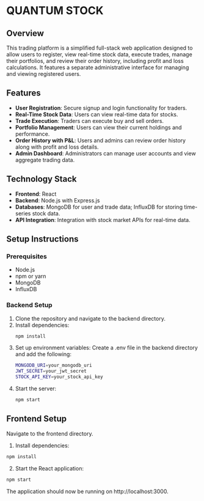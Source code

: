 # QUANTUM STOCK

## Overview

This trading platform is a simplified full-stack web application designed to allow users to register, view real-time stock data, execute trades, manage their portfolios, and review their order history, including profit and loss calculations. It features a separate administrative interface for managing and viewing registered users.

## Features

- **User Registration**: Secure signup and login functionality for traders.
- **Real-Time Stock Data**: Users can view real-time data for stocks.
- **Trade Execution**: Traders can execute buy and sell orders.
- **Portfolio Management**: Users can view their current holdings and performance.
- **Order History with P&L**: Users and admins can review order history along with profit and loss details.
- **Admin Dashboard**: Administrators can manage user accounts and view aggregate trading data.

## Technology Stack

- **Frontend**: React
- **Backend**: Node.js with Express.js
- **Databases**: MongoDB for user and trade data; InfluxDB for storing time-series stock data.
- **API Integration**: Integration with stock market APIs for real-time data.

## Setup Instructions

### Prerequisites

- Node.js
- npm or yarn
- MongoDB
- InfluxDB

### Backend Setup

1. Clone the repository and navigate to the backend directory.
2. Install dependencies:
   ```bash
   npm install
   ```
3. Set up environment variables:
   Create a .env file in the backend directory and add the following:
   ```bash
   MONGODB_URI=your_mongodb_uri
   JWT_SECRET=your_jwt_secret
   STOCK_API_KEY=your_stock_api_key
   ```
4. Start the server:
   ```bash
   npm start
   ```

## Frontend Setup
Navigate to the frontend directory.
1. Install dependencies:
```bash
npm install
```
2. Start the React application:
```bash
npm start
```

The application should now be running on http://localhost:3000.

